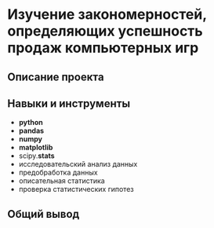 # Изучение закономерностей, определяющих успешность продаж компьютерных игр  
## Описание проекта

## Навыки и инструменты

- **python**
- **pandas**
- **numpy**
- **matplotlib**
- scipy.**stats**
- исследовательский анализ данных
- предобработка данных
- описательная статистика
- проверка статистических гипотез

## Общий вывод
